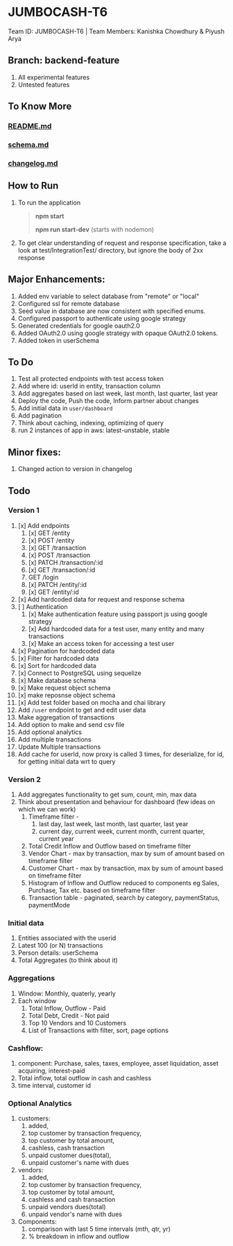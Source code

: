 # JUMBOCASH-T6
Team ID: JUMBOCASH-T6 | Team Members: Kanishka Chowdhury &amp; Piyush Arya

## Branch: backend-feature
1. All experimental features
2. Untested features

## To Know More
### [README.md](#)
### [schema.md](schema.md)
### [changelog.md](changelog.md)

## How to Run
1. To run the application
   > **npm start**
   > 
   > **npm run start-dev** (starts with nodemon)
2. To get clear understanding of request and response specification, take a look at test/IntegrationTest/ directory, but ignore the body of 2xx response

## Major Enhancements:
1. Added env variable to select database from "remote" or "local"
2. Configured ssl for remote database
3. Seed value in database are now consistent with specified enums.
4. Configured passport to authenticate using google strategy
5. Generated credentials for google oauth2.0
6. Added OAuth2.0 using google strategy with opaque OAuth2.0 tokens.
7. Added token in userSchema
## To Do
1. Test all protected endpoints with test access token
2. Add where id: userId in entity, transaction column
3. Add aggregates based on last week, last month, last quarter, last year
4. Deploy the code, Push the code, Inform partner about changes
5. Add initial data in `user/dashboard`
6. Add pagination
7. Think about caching, indexing, optimizing of query
8. run 2 instances of app in aws: latest-unstable, stable
## Minor fixes:
1. Changed action to version in changelog


## Todo
### Version 1
1. [x] Add endpoints
   1. [x] GET /entity
   2. [x] POST /entity
   3. [x] GET /transaction
   4. [x] POST /transaction
   5. [x] PATCH /transaction/:id
   6. [x] GET /transaction/:id
   7.  GET /login
   8. [x] PATCH /entity/:id
   9. [x] GET /entity/:id
2. [x] Add hardcoded data for request and response schema
3. [ ] Authentication
   1. [x] Make authentication feature using passport js using google strategy
   2. [x] Add hardcoded data for a test user, many entity and many transactions
   3. [x] Make an access token for accessing a test user
4. [x] Pagination for hardcoded data
5. [x] Filter for hardcoded data
6. [x] Sort for hardcoded data
7. [x] Connect to PostgreSQL using sequelize
8. [x] Make database schema
9.  [x] Make request object schema
10. [x] make reposnse object schema
11. [x] Add test folder based on mocha and chai library
12.  Add `/user` endpoint to get and edit user data
13.  Make aggregation of transactions
14.  Add option to make and send csv file
15.  Add optional analytics
16.  Add multiple transactions
17.  Update Multiple transactions
18.  Add cache for userId, now proxy is called 3 times, for deserialize, for id, for getting initial data wrt to query

### Version 2
1. Add aggregates functionality to get sum, count, min, max data
2. Think about presentation and behaviour for dashboard (few ideas on which we can work)
   1. Timeframe filter - 
      1. last day, last week, last month, last quarter, last year
      2. current day, current week, current month, current quarter, current year
   2. Total Credit Inflow and Outflow based on timeframe filter
   3. Vendor Chart - max by transaction, max by sum of amount based on timeframe filter
   4. Customer Chart - max by transaction, max by sum of amount based on timeframe filter
   5. Histogram of Inflow and Outflow reduced to components eg Sales, Purchase, Tax etc. based on timeframe filter
   6. Transaction table - paginated, search by category, paymentStatus, paymentMode


### Initial data
1. Entities associated with the userid
2. Latest 100 (or N) transactions
3. Person details: userSchema
4. Total Aggregates (to think about it)

### Aggregations
1. Window: Monthly, quaterly, yearly
2. Each window
   1. Total Inflow, Outflow - Paid
   2. Total Debt, Credit - Not paid
   3. Top 10 Vendors and 10 Customers
   4. List of Transactions with filter, sort, page options

### Cashflow:
1. component: Purchase, sales, taxes, employee, asset liquidation, asset acquiring, interest-paid
2. Total inflow, total outflow in cash and cashless
3. time interval, customer id

### Optional Analytics
1. customers: 
   1. added, 
   2. top customer by transaction frequency, 
   3. top customer by total amount, 
   4. cashless, cash transaction
   5. unpaid customer dues(total),
   6. unpaid customer's name with dues
2. vendors: 
   1. added, 
   2. top customer by transaction frequency, 
   3. top customer by total amount, 
   4. cashless and cash transaction
   5. unpaid vendors dues(total)
   6. unpaid vendor's name with dues
3. Components: 
   1. comparison with last 5 time intervals (mth, qtr, yr)
   2. % breakdown in inflow and outflow